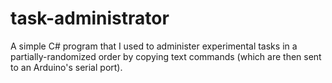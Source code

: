 # task-administrator
A simple C# program that I used to administer experimental tasks in a partially-randomized order by copying text commands (which are then sent to an Arduino's serial port).
